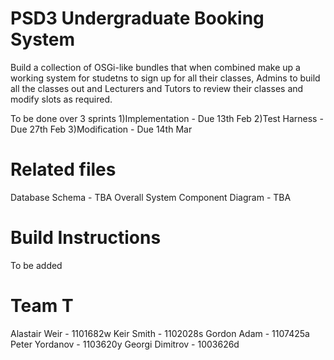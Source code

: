 PSD3 Undergraduate Booking System
=========

Build a collection of OSGi-like bundles that when combined make up a working system for studetns to sign up for all their classes, Admins to build all the classes out and Lecturers and Tutors to review their classes and modify slots as required.

To be done over 3 sprints
1)Implementation - Due 13th Feb
2)Test Harness - Due 27th Feb
3)Modification - Due 14th Mar

Related files
====
Database Schema - TBA
Overall System Component Diagram - TBA

Build Instructions
====
To be added


Team T
====
Alastair Weir - 1101682w
Keir Smith - 1102028s
Gordon Adam - 1107425a
Peter Yordanov - 1103620y
Georgi Dimitrov - 1003626d

